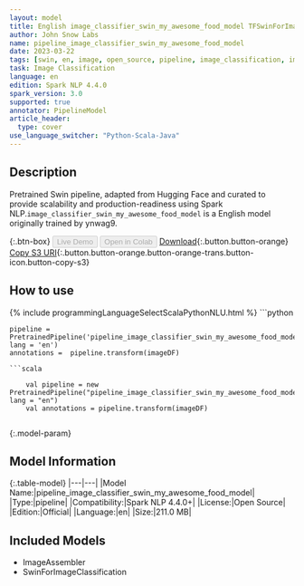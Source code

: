 ```yaml
---
layout: model
title: English image_classifier_swin_my_awesome_food_model TFSwinForImageClassification from ynwag9
author: John Snow Labs
name: pipeline_image_classifier_swin_my_awesome_food_model
date: 2023-03-22
tags: [swin, en, image, open_source, pipeline, image_classification, imagenet]
task: Image Classification
language: en
edition: Spark NLP 4.4.0
spark_version: 3.0
supported: true
annotator: PipelineModel
article_header:
  type: cover
use_language_switcher: "Python-Scala-Java"
---
```


## Description

Pretrained  Swin  pipeline, adapted from Hugging Face and curated to provide scalability and production-readiness using Spark NLP.`image_classifier_swin_my_awesome_food_model` is a English model originally trained by ynwag9.

{:.btn-box}
<button class="button button-orange" disabled>Live Demo</button>
<button class="button button-orange" disabled>Open in Colab</button>
[Download](https://s3.amazonaws.com/auxdata.johnsnowlabs.com/public/models/pipeline_image_classifier_swin_my_awesome_food_model_en_4.4.0_3.0_1679521426357.zip){:.button.button-orange}
[Copy S3 URI](s3://auxdata.johnsnowlabs.com/public/models/pipeline_image_classifier_swin_my_awesome_food_model_en_4.4.0_3.0_1679521426357.zip){:.button.button-orange.button-orange-trans.button-icon.button-copy-s3}

## How to use



<div class="tabs-box" markdown="1">
{% include programmingLanguageSelectScalaPythonNLU.html %}
```python

    pipeline = PretrainedPipeline('pipeline_image_classifier_swin_my_awesome_food_model', lang = 'en')
    annotations =  pipeline.transform(imageDF)
    
```
```scala

    val pipeline = new PretrainedPipeline("pipeline_image_classifier_swin_my_awesome_food_model", lang = "en")
    val annotations = pipeline.transform(imageDF)
    
```
</div>

{:.model-param}
## Model Information

{:.table-model}
|---|---|
|Model Name:|pipeline_image_classifier_swin_my_awesome_food_model|
|Type:|pipeline|
|Compatibility:|Spark NLP 4.4.0+|
|License:|Open Source|
|Edition:|Official|
|Language:|en|
|Size:|211.0 MB|

## Included Models

- ImageAssembler
- SwinForImageClassification